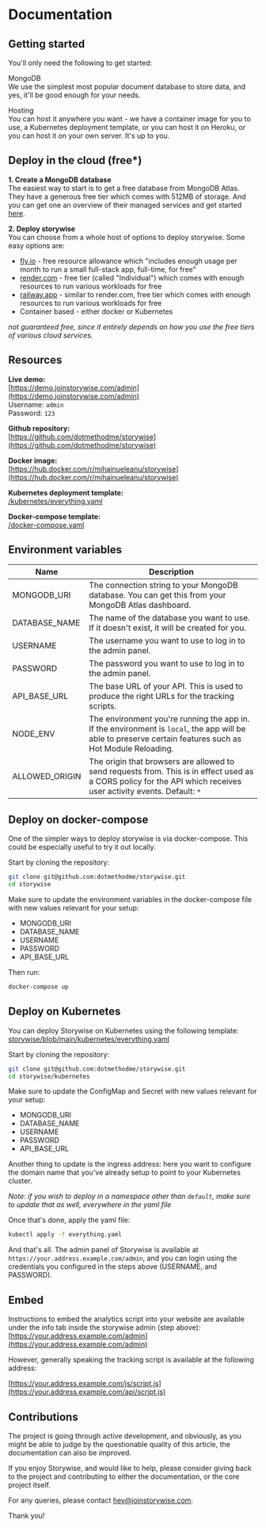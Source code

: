 # Documentation

## Getting started

You'll only need the following to get started:

MongoDB  
We use the simplest most popular document database to store data, and yes, it'll be good enough for your needs.

Hosting  
You can host it anywhere you want - we have a container image for you to use, a Kubernetes deployment template, or you can host it on Heroku, or you can host it on your own server. It's up to you.

## Deploy in the cloud (free*)

**1. Create a MongoDB database**  
The easiest way to start is to get a free database from MongoDB Atlas. They have a generous free tier which comes with 512MB of storage. And you can get one an overview of their managed services and get started [here](https://www.mongodb.com/pricing).

**2. Deploy storywise**  
You can choose from a whole host of options to deploy storywise. Some easy options are:
- [fly.io](https://fly.io/) - free resource allowance which "includes enough usage per month to run a small full-stack app, full-time, for free"
- [render.com](https://render.com/) - free tier (called "Individual") which comes with enough resources to run various workloads for free
- [railway.app](https://railway.app/) - similar to render.com, free tier which comes with enough resources to run various workloads for free
- Container based - either docker or Kubernetes

*not guaranteed free, since it entirely depends on how you use the free tiers of various cloud services.*

## Resources

**Live demo:**  
[https://demo.joinstorywise.com/admin](https://demo.joinstorywise.com/admin)  
Username: `admin`  
Password: `123`

**Github repository:**  
[https://github.com/dotmethodme/storywise](https://github.com/dotmethodme/storywise)

**Docker image:**  
[https://hub.docker.com/r/mihainueleanu/storywise](https://hub.docker.com/r/mihainueleanu/storywise)

**Kubernetes deployment template:**  
[/kubernetes/everything.yaml](https://github.com/dotmethodme/storywise/blob/main/kubernetes/everything.yaml)

**Docker-compose template:**  
[/docker-compose.yaml](https://github.com/dotmethodme/storywise/blob/main/docker-compose.yaml)

## Environment variables

| Name           | Description                                                                                                                                                       |
| -------------- | ----------------------------------------------------------------------------------------------------------------------------------------------------------------- |
| MONGODB_URI    | The connection string to your MongoDB database. You can get this from your MongoDB Atlas dashboard.                                                               |
| DATABASE_NAME  | The name of the database you want to use. If it doesn't exist, it will be created for you.                                                                        |
| USERNAME       | The username you want to use to log in to the admin panel.                                                                                                        |
| PASSWORD       | The password you want to use to log in to the admin panel.                                                                                                        |
| API_BASE_URL   | The base URL of your API. This is used to produce the right URLs for the tracking scripts.                                                                        |
| NODE_ENV       | The environment you're running the app in. If the environment is `local`, the app will be able to preserve certain features such as Hot Module Reloading.         |
| ALLOWED_ORIGIN | The origin that browsers are allowed to send requests from. This is in effect used as a CORS policy for the API which receives user activity events. Default: `*` |

## Deploy on docker-compose

One of the simpler ways to deploy storywise is via docker-compose. This could be especially useful to try it out locally.

Start by cloning the repository:

```sh
git clone git@github.com:dotmethodme/storywise.git
cd storywise
```


Make sure to update the environment variables in the docker-compose file with new values relevant for your setup:

- MONGODB_URI
- DATABASE_NAME
- USERNAME
- PASSWORD
- API_BASE_URL

Then run:

```sh
docker-compose up
```


## Deploy on Kubernetes

You can deploy Storywise on Kubernetes using the following template:
[storywise/blob/main/kubernetes/everything.yaml](https://github.com/dotmethodme/storywise/blob/main/kubernetes/everything.yaml)

Start by cloning the repository:

```sh
git clone git@github.com:dotmethodme/storywise.git
cd storywise/kubernetes
```


Make sure to update the ConfigMap and Secret with new values relevant for your setup:

- MONGODB_URI
- DATABASE_NAME
- USERNAME
- PASSWORD
- API_BASE_URL

Another thing to update is the ingress address: here you want to configure the domain name that you've already setup to point to your Kubernetes cluster.

*Note: if you wish to deploy in a namespace other than `default`, make sure to update that as well, everywhere in the yaml file*

Once that's done, apply the yaml file:

```sh
kubectl apply -f everything.yaml
```


And that's all. The admin panel of Storywise is available at `https://your.address.example.com/admin`, and you can login using the credentials you configured in the steps above (USERNAME, and PASSWORD).

## Embed

Instructions to embed the analytics script into your website are available under the info tab inside the storywise admin (step above):
[https://your.address.example.com/admin](https://your.address.example.com/admin)

However, generally speaking the tracking script is available at the following address:

[https://your.address.example.com/js/script.js](https://your.address.example.com/api/script.js)

## Contributions

The project is going through active development, and obviously, as you might be able to judge by the questionable quality of this article, the documentation can also be improved.

If you enjoy Storywise, and would like to help, please consider giving back to the project and contributing to either the documentation, or the core project itself.

For any queries, please contact [hey@joinstorywise.com](mailto:hey@joinstorywise.com).

Thank you!
